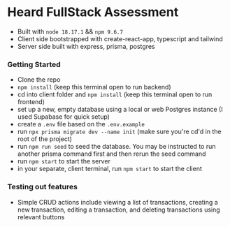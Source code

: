 # Heard FullStack Assessment

- Built with `node 18.17.1` && `npm 9.6.7`
- Client side bootstrapped with create-react-app, typescript and tailwind
- Server side built with express, prisma, postgres

### Getting Started

- Clone the repo
- `npm install` (keep this terminal open to run backend)
- cd into client folder and `npm install` (keep this terminal open to run frontend)
- set up a new, empty database using a local or web Postgres instance (I used Supabase for quick setup)
- create a `.env` file based on the `.env.example`
- run `npx prisma migrate dev --name init` (make sure you're cd'd in the root of the project)
- run `npm run seed` to seed the database. You may be instructed to run another prisma command first and then rerun the seed command
- run `npm start` to start the server
- in your separate, client terminal, run `npm start` to start the client

### Testing out features

- Simple CRUD actions include viewing a list of transactions, creating a new transaction, editing a transaction, and deleting transactions using relevant buttons

